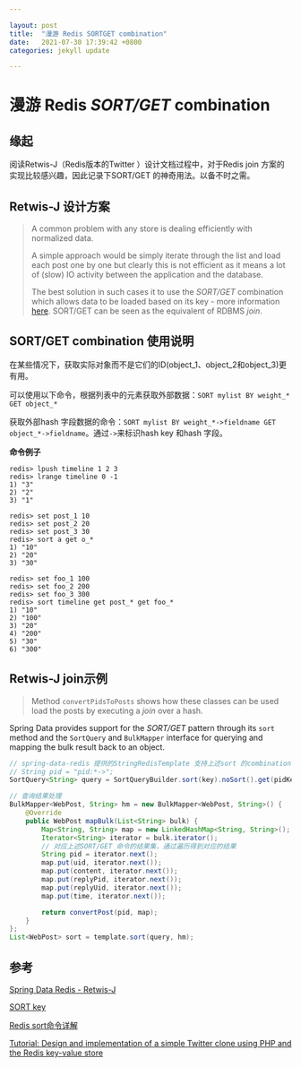 ```yaml
---

layout: post
title:  "漫游 Redis SORTGET combination"
date:   2021-07-30 17:39:42 +0800
categories: jekyll update

---
```


# 漫游 Redis *SORT/GET* combination

## 缘起

阅读Retwis-J（Redis版本的Twitter ）设计文档过程中，对于Redis join 方案的实现比较感兴趣，因此记录下SORT/GET 的神奇用法。以备不时之需。

## Retwis-J 设计方案

> A common problem with any store is dealing efficiently with normalized data. 
> 
> A simple approach would be simply iterate through the list and load each post one by one but clearly this is not efficient as it means a lot of (slow) IO activity between the application and the database.
> 
> The best solution in such cases it to use the *SORT/GET* combination which allows data to be loaded based on its key - more information [here](http://redis.io/commands/sort). SORT/GET can be seen as the equivalent of RDBMS *join*. 

## SORT/GET combination 使用说明

在某些情况下，获取实际对象而不是它们的ID(object_1、object_2和object_3)更有用。

可以使用以下命令，根据列表中的元素获取外部数据：`SORT mylist BY weight_* GET object_*`

获取外部hash 字段数据的命令：`SORT mylist BY weight_*->fieldname GET object_*->fieldname`。通过`->`来标识hash key 和hash 字段。

**命令例子**

```shell
redis> lpush timeline 1 2 3
redis> lrange timeline 0 -1
1) "3"
2) "2"
3) "1"

redis> set post_1 10
redis> set post_2 20
redis> set post_3 30
redis> sort a get o_*
1) "10"
2) "20"
3) "30"

redis> set foo_1 100
redis> set foo_2 200
redis> set foo_3 300
redis> sort timeline get post_* get foo_*
1) "10"
2) "100"
3) "20"
4) "200"
5) "30"
6) "300"
```

## Retwis-J join示例

> Method `convertPidsToPosts` shows how these classes can be used load the posts by executing a *join* over a hash.

Spring Data provides support for the *SORT/GET* pattern through its `sort` method and the `SortQuery` and `BulkMapper` interface for querying and mapping the bulk result back to an object. 

```java
// spring-data-redis 提供的StringRedisTemplate 支持上述sort 的combination 操作
// String pid = "pid:*->";
SortQuery<String> query = SortQueryBuilder.sort(key).noSort().get(pidKey).get(pid + uid).get(pid + content).get(pid + replyPid).get(pid + replyUid).get(pid + time).limit(range.begin, range.end).build();
```

```java
// 查询结果处理
BulkMapper<WebPost, String> hm = new BulkMapper<WebPost, String>() {
    @Override
    public WebPost mapBulk(List<String> bulk) {
        Map<String, String> map = new LinkedHashMap<String, String>();
        Iterator<String> iterator = bulk.iterator();
        // 对应上述SORT/GET 命令的结果集，通过遍历得到对应的结果
        String pid = iterator.next();
        map.put(uid, iterator.next());
        map.put(content, iterator.next());
        map.put(replyPid, iterator.next());
        map.put(replyUid, iterator.next());
        map.put(time, iterator.next());

        return convertPost(pid, map);
    }
};
List<WebPost> sort = template.sort(query, hm);
```

## 参考

[Spring Data Redis - Retwis-J](https://docs.spring.io/spring-data/data-keyvalue/examples/retwisj/current/#retwisj:design)

[SORT key](https://redis.io/commands/sort)

[Redis sort命令详解](https://cloud.tencent.com/developer/article/1491232)

[Tutorial: Design and implementation of a simple Twitter clone using PHP and the Redis key-value store](https://redis.io/topics/twitter-clone)
